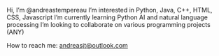 Hi, I’m @andreastempereau
I’m interested in Python, Java, C++, HTML, CSS, Javascript
I’m currently learning Python AI and natural language processing
I’m looking to collaborate on various programming projects (ANY)

How to reach me: andreasjt@outlook.com


